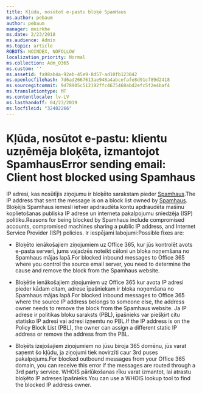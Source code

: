 ```yaml
---
title: Kļūda, nosūtot e-pastu bloķē SpamHaus
ms.author: pebaum
author: pebaum
manager: mnirkhe
ms.date: 2/23/2018
ms.audience: Admin
ms.topic: article
ROBOTS: NOINDEX, NOFOLLOW
localization_priority: Normal
ms.collection: Adm_O365
ms.custom: ''
ms.assetid: fa98ab4a-92eb-45e9-8d57-ad10fb123042
ms.openlocfilehash: 7d6ad2667613ae948a4abcefafe8d91cf89d2418
ms.sourcegitcommit: 9d78905c512192ffc4675468abd2efc5f2e4baf4
ms.translationtype: MT
ms.contentlocale: lv-LV
ms.lasthandoff: 04/23/2019
ms.locfileid: "32402266"
---
```

# <a name="error-sending-email-client-host-blocked-using-spamhaus"></a><span data-ttu-id="e95b6-102">Kļūda, nosūtot e-pastu: klientu uzņēmēja bloķēta, izmantojot Spamhaus</span><span class="sxs-lookup"><span data-stu-id="e95b6-102">Error sending email: Client host blocked using Spamhaus</span></span>

<span data-ttu-id="e95b6-103">IP adresi, kas nosūtījis ziņojumu ir bloķēto sarakstam pieder [Spamhaus](https://go.microsoft.com/fwlink/p/?linkid=123245).</span><span class="sxs-lookup"><span data-stu-id="e95b6-103">The IP address that sent the message is on a block list owned by [Spamhaus](https://go.microsoft.com/fwlink/p/?linkid=123245).</span></span> <span data-ttu-id="e95b6-104">Bloķējis Spamhaus iemesli ietver apdraudēta kontu apdraudēta mašīnu koplietošanas publiska IP adrese un interneta pakalpojumu sniedzēja (ISP) politiku.</span><span class="sxs-lookup"><span data-stu-id="e95b6-104">Reasons for being blocked by Spamhaus include compromised accounts, compromised machines sharing a public IP address, and Internet Service Provider (ISP) policies.</span></span> <span data-ttu-id="e95b6-105">Ir iespējami labojumi:</span><span class="sxs-lookup"><span data-stu-id="e95b6-105">Possible fixes are:</span></span>
  
- <span data-ttu-id="e95b6-106">Bloķēto ienākošajiem ziņojumiem uz Office 365, kur jūs kontrolēt avots e-pasta serverī, jums vajadzēs noteikt cēloni un bloka noņemšana no Spamhaus mājas lapā.</span><span class="sxs-lookup"><span data-stu-id="e95b6-106">For blocked inbound messages to Office 365 where you control the source email server, you need to determine the cause and remove the block from the Spamhaus website.</span></span>
    
- <span data-ttu-id="e95b6-107">Bloķētie ienākošajiem ziņojumiem uz Office 365 kur avota IP adresi pieder kādam citam, adrese īpašniekam ir bloka noņemšana no Spamhaus mājas lapā.</span><span class="sxs-lookup"><span data-stu-id="e95b6-107">For blocked inbound messages to Office 365 where the source IP address belongs to someone else, the address owner needs to remove the block from the Spamhaus website.</span></span> <span data-ttu-id="e95b6-108">Ja IP adrese ir politikas bloku saraksts (PBL), īpašnieks var piešķirt citu statisko IP adresi vai adresi izņemtu no PBL.</span><span class="sxs-lookup"><span data-stu-id="e95b6-108">If the IP address is on the Policy Block List (PBL), the owner can assign a different static IP address or remove the address from the PBL.</span></span>
    
- <span data-ttu-id="e95b6-109">Bloķēts izejošajiem ziņojumiem no jūsu biroja 365 domēnu, jūs varat saņemt šo kļūdu, ja ziņojumi tiek novirzīti caur 3rd puses pakalpojums.</span><span class="sxs-lookup"><span data-stu-id="e95b6-109">For blocked outbound messages from your Office 365 domain, you can receive this error if the messages are routed through a 3rd party service.</span></span> <span data-ttu-id="e95b6-110">WHOIS pārlūkošanas rīku varat izmantot, lai atrastu bloķēto IP adreses īpašnieks.</span><span class="sxs-lookup"><span data-stu-id="e95b6-110">You can use a WHOIS lookup tool to find the blocked IP address owner.</span></span>
    

